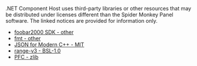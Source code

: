 .NET Component Host uses third-party libraries or other resources that may
be distributed under licenses different than the Spider Monkey Panel software.
The linked notices are provided for information only.

- [foobar2000 SDK - other](licenses/foobar2000%20SDK.txt)
- [fmt - other](licenses/fmt.txt)
- [JSON for Modern C++ - MIT](licenses/JSON%20for%20Modern%20C%2B%2B.txt)
- [range-v3 - BSL-1.0](licenses/range-v3.txt)
- [PFC - zlib](licenses/PFC.txt)

